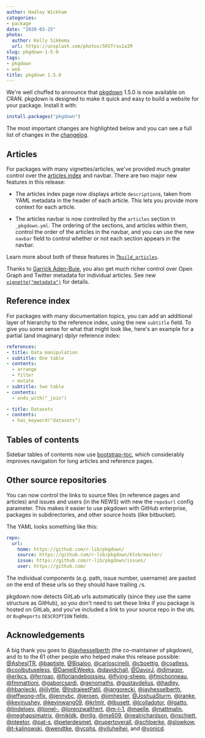 ```yaml
---
author: Hadley Wickham
categories:
- package
date: "2020-03-25"
photo:
  author: Kelly Sikkema
  url: https://unsplash.com/photos/5R5Trsu1aIM
slug: pkgdown-1-5-0
tags:
- pkgdown
- web
title: pkgdown 1.5.0
---
```


We're well chuffed to announce that [pkgdown](https://pkgdown.r-lib.org/) 1.5.0 is now available on CRAN. pkgdown is designed to make it quick and easy to build a website for your package. Install it with:


```r
install.packages("pkgdown")
```

The most important changes are highlighted below and you can see a full list of changes in the [changelog](https://pkgdown.r-lib.org/news/).

## Articles

For packages with many vignettes/articles, we've provided much greater control over the [articles index](https://pkgdown.r-lib.org/articles) and navbar. There are two major new features in this release:
  
* The articles index page now displays article `description`s, taken from 
  YAML metadata in the header of each article. This lets you provide 
  more context for each article.
  
* The articles navbar is now controlled by the `articles` section in
  `_pkgdown.yml`. The ordering of the sections, and articles within
  them, control the order of the articles in the navbar, and you can
  use the new `navbar` field to control whether or not each section
  appears in the navbar.

Learn more about both of these features in [?`build_articles`](https://pkgdown.r-lib.org/reference/build_articles.html#index-and-navbar).

Thanks to [Garrick Aden-Buie](https://github.com/gadenbuie), you also get much richer control over Open Graph and Twitter metadata for individual articles. See new [`vignette("metadata")`](https://pkgdown.r-lib.org/articles/metadata.html) for details.

## Reference index

For packages with many documentation topics, you can add an additional layer of hierarchy to the reference index, using the new `subtitle` field. To give you some sense for what that might look like, here's an example for a partial (and imaginary) dplyr reference index:

```yaml
references:
- title: Data manipulation
- subtitle: One table
- contents:
  - arrange
  - filter
  - mutate
- subtitle: two table
- contents:
  - ends_with("_join")

- title: Datasets
- contents: 
  - has_keyword("datasets")
```

## Tables of contents

Sidebar tables of contents now use [bootstrap-toc](https://afeld.github.io/bootstrap-toc/), which considerably improves navigation for long articles and reference pages.

## Other source repositories

You can now control the links to source files (in reference pages and articles) and issues and users (in the NEWS) with new the `repo$url` config parameter. This makes it easier to use pkgdown with GitHub enterprise, packages in subdirectories, and other source hosts (like bitbucket). 

The YAML looks something like this:
  
```yaml
repo:
  url:
    home: https://github.com/r-lib/pkgdown/
    source: https://github.com/r-lib/pkgdown/blob/master/
    issue: https://github.com/r-lib/pkgdown/issues/
    user: https://github.com/
```

The individual components (e.g. path, issue number, username) are pasted on the end of these urls so they should have trailing `/`s.

pkgdown now detects GitLab urls automatically (since they use the same structure as GitHub), so you don't need to set these links if you package is hosted on GitLab, and you've included a link to your source repo in the `URL` or `BugReports` `DESCRIPTION` fields.

## Acknowledgements

A big thank you goes to [&#x0040;jayhesselberth](https://github.com/jayhesselberth) (the co-maintainer of pkgdown), and to to the 61 other people who helped make this release possible: 
[&#x0040;AshesITR](https://github.com/AshesITR),  [&#x0040;baptiste](https://github.com/baptiste), [&#x0040;Bisaloo](https://github.com/Bisaloo), [&#x0040;carloscinelli](https://github.com/carloscinelli), [&#x0040;cboettig](https://github.com/cboettig), [&#x0040;coatless](https://github.com/coatless), [&#x0040;coolbutuseless](https://github.com/coolbutuseless), [&#x0040;DanielEWeeks](https://github.com/DanielEWeeks), [&#x0040;davidchall](https://github.com/davidchall), [&#x0040;DavorJ](https://github.com/DavorJ), [&#x0040;dimagor](https://github.com/dimagor), [&#x0040;erikcs](https://github.com/erikcs), [&#x0040;ferroao](https://github.com/ferroao), [&#x0040;floriandeboissieu](https://github.com/floriandeboissieu), [&#x0040;flying-sheep](https://github.com/flying-sheep), [&#x0040;fmichonneau](https://github.com/fmichonneau), [&#x0040;fmmattioni](https://github.com/fmmattioni), [&#x0040;gaborcsardi](https://github.com/gaborcsardi), [&#x0040;genomaths](https://github.com/genomaths), [&#x0040;gustavdelius](https://github.com/gustavdelius), [&#x0040;hadley](https://github.com/hadley), [&#x0040;hbaniecki](https://github.com/hbaniecki), [&#x0040;ijlyttle](https://github.com/ijlyttle), [&#x0040;IndrajeetPatil](https://github.com/IndrajeetPatil), [&#x0040;jangorecki](https://github.com/jangorecki), [&#x0040;jayhesselberth](https://github.com/jayhesselberth), [&#x0040;jeffwong-nflx](https://github.com/jeffwong-nflx), [&#x0040;jennybc](https://github.com/jennybc), [&#x0040;jeroen](https://github.com/jeroen), [&#x0040;jimhester](https://github.com/jimhester), [&#x0040;JoshuaSturm](https://github.com/JoshuaSturm), [&#x0040;jranke](https://github.com/jranke), [&#x0040;kevinushey](https://github.com/kevinushey), [&#x0040;kevinwang09](https://github.com/kevinwang09), [&#x0040;krlmlr](https://github.com/krlmlr), [&#x0040;lbusett](https://github.com/lbusett), [&#x0040;lcolladotor](https://github.com/lcolladotor), [&#x0040;lgatto](https://github.com/lgatto), [&#x0040;lindeloev](https://github.com/lindeloev), [&#x0040;lionel-](https://github.com/lionel-), [&#x0040;lorenzwalthert](https://github.com/lorenzwalthert), [&#x0040;m-l-1](https://github.com/m-l-1), [&#x0040;maelle](https://github.com/maelle), [&#x0040;mattmalin](https://github.com/mattmalin), [&#x0040;meghapsimatrix](https://github.com/meghapsimatrix), [&#x0040;mikldk](https://github.com/mikldk), [&#x0040;mllg](https://github.com/mllg), [&#x0040;ms609](https://github.com/ms609), [&#x0040;nealrichardson](https://github.com/nealrichardson), [&#x0040;nschiett](https://github.com/nschiett), [&#x0040;nteetor](https://github.com/nteetor), [&#x0040;pat-s](https://github.com/pat-s), [&#x0040;peterdesmet](https://github.com/peterdesmet), [&#x0040;rupertoverall](https://github.com/rupertoverall), [&#x0040;schloerke](https://github.com/schloerke), [&#x0040;slowkow](https://github.com/slowkow), [&#x0040;t-kalinowski](https://github.com/t-kalinowski), [&#x0040;wendtke](https://github.com/wendtke), [&#x0040;ycphs](https://github.com/ycphs), [&#x0040;yiluheihei](https://github.com/yiluheihei), and [&#x0040;yonicd](https://github.com/yonicd).
